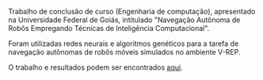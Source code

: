 Trabalho de conclusão de curso (Engenharia de computação), apresentado na Universidade Federal de Goiás, intitulado "Navegação Autônoma de Robôs Empregando
Técnicas de Inteligência Computacional".

Foram utilizadas redes neurais e algoritmos genéticos para a tarefa de navegação autônomas de robôs móveis simulados no ambiente V-REP.

O trabalho e resultados podem ser encontrados [aqui](https://pt.scribd.com/document/385589099/Navegacao-Autonoma-de-Robos-Empregando-Tecnicas-de-Inteligencia-Computacional).
